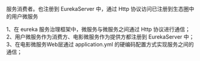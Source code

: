 服务消费者。也注册到 EurekaServer 中，通过 Http 协议访问已注册到生态圈中的用户微服务

1、在 eureka 服务治理框架中，微服务与微服务之间通过 Http 协议进行通信；
2、用户微服务作为消费方、电影微服务作为提供方都注册到 EurekaServer 中；
3、在电影微服务Web层通过 application.yml 的硬编码配置方式实现服务之间的通信；
